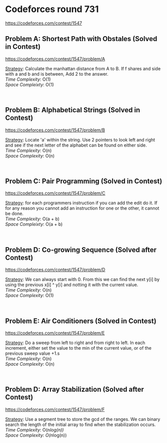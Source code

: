 # Codeforces round 731
https://codeforces.com/contest/1547

## Problem A: Shortest Path with Obstales (Solved in Contest)
https://codeforces.com/contest/1547/problem/A

<ins>Strategy</ins>: Calculate the manhattan distance from A to B. If f shares and side with a and b and is between, Add 2 to the answer.
<br>
<i>Time Complexity</i>: O(1)
<br>
<i>Space Compleixty</i>: O(1)

<br>

## Problem B: Alphabetical Strings (Solved in Contest)
https://codeforces.com/contest/1547/problem/B

<ins>Strategy</ins>: Locate 'a' within the string. Use 2 pointers to look left and right and see if the next letter of the alphabet can be found on either side.
<br>
<i>Time Complexity</i>: O(n)
<br>
<i>Space Complexity</i>: O(n)

<br>

## Problem C: Pair Programming (Solved in Contest)
https://codeforces.com/contest/1547/problem/C

<ins>Strategy</ins>: for each programmers instruction if you can add the edit do it. If for any reason you cannot add an instruction for one or the other, it cannot be done. 
<br>
<i>Time Complexity</i>: O(a + b)
<br>
<i>Space Compleixty</i>: O(a + b)

<br>

## Problem D: Co-growing Sequence (Solved after Contest)
https://codeforces.com/contest/1547/problem/D

<ins>Strategy</ins>: We can always start with 0. From this we can find the next y[i] by using the previous x[i] ^ y[i] and notting it with the current value.
<br>
<i>Time Complexity</i>: O(n)
<br>
<i>Space Complexity</i>: O(1)

<br>

## Problem E: Air Conditioners (Solved in Contest)
https://codeforces.com/contest/1547/problem/E

<ins>Strategy</ins>: Do a sweep from left to right and from right to left. In each increment, either set the value to the min of the current value, or of the previous sweep value +1.s
<br>
<i>Time Complexity</i>: O(n)
</br>
<i>Space Complexity</i>: O(n)

<br>

## Problem D: Array Stabilization (Solved after Contest)
https://codeforces.com/contest/1547/problem/F

<ins>Strategy</ins>: Use a segment tree to store the gcd of the ranges. We can binary search the length of the initial array to find when the stabilization occurs.
<br>
<i>Time Complexity</i>: O(n*log(n))
<br>
<i>Space Complexity</i>: O(n*log(n))
